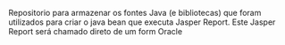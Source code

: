 Repositorio para armazenar os fontes Java (e bibliotecas) que foram utilizados para criar o java bean que executa Jasper Report.
Este Jasper Report será chamado direto de um form Oracle
